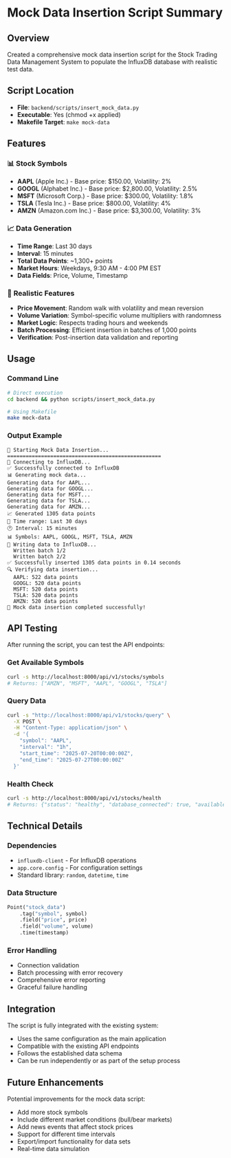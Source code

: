 # Mock Data Insertion Script Summary

## Overview

Created a comprehensive mock data insertion script for the Stock Trading Data Management System to populate the InfluxDB database with realistic test data.

## Script Location

- **File**: `backend/scripts/insert_mock_data.py`
- **Executable**: Yes (chmod +x applied)
- **Makefile Target**: `make mock-data`

## Features

### 📊 **Stock Symbols**

- **AAPL** (Apple Inc.) - Base price: $150.00, Volatility: 2%
- **GOOGL** (Alphabet Inc.) - Base price: $2,800.00, Volatility: 2.5%
- **MSFT** (Microsoft Corp.) - Base price: $300.00, Volatility: 1.8%
- **TSLA** (Tesla Inc.) - Base price: $800.00, Volatility: 4%
- **AMZN** (Amazon.com Inc.) - Base price: $3,300.00, Volatility: 3%

### 📈 **Data Generation**

- **Time Range**: Last 30 days
- **Interval**: 15 minutes
- **Total Data Points**: ~1,300+ points
- **Market Hours**: Weekdays, 9:30 AM - 4:00 PM EST
- **Data Fields**: Price, Volume, Timestamp

### 🎯 **Realistic Features**

- **Price Movement**: Random walk with volatility and mean reversion
- **Volume Variation**: Symbol-specific volume multipliers with randomness
- **Market Logic**: Respects trading hours and weekends
- **Batch Processing**: Efficient insertion in batches of 1,000 points
- **Verification**: Post-insertion data validation and reporting

## Usage

### Command Line

```bash
# Direct execution
cd backend && python scripts/insert_mock_data.py

# Using Makefile
make mock-data
```

### Output Example

```
🚀 Starting Mock Data Insertion...
==================================================
📡 Connecting to InfluxDB...
✅ Successfully connected to InfluxDB
📊 Generating mock data...
Generating data for AAPL...
Generating data for GOOGL...
Generating data for MSFT...
Generating data for TSLA...
Generating data for AMZN...
📈 Generated 1305 data points
📅 Time range: Last 30 days
🕐 Interval: 15 minutes
📊 Symbols: AAPL, GOOGL, MSFT, TSLA, AMZN
💾 Writing data to InfluxDB...
  Written batch 1/2
  Written batch 2/2
✅ Successfully inserted 1305 data points in 0.14 seconds
🔍 Verifying data insertion...
  AAPL: 522 data points
  GOOGL: 520 data points
  MSFT: 520 data points
  TSLA: 520 data points
  AMZN: 520 data points
🎉 Mock data insertion completed successfully!
```

## API Testing

After running the script, you can test the API endpoints:

### Get Available Symbols

```bash
curl -s http://localhost:8000/api/v1/stocks/symbols
# Returns: ["AMZN", "MSFT", "AAPL", "GOOGL", "TSLA"]
```

### Query Data

```bash
curl -s "http://localhost:8000/api/v1/stocks/query" \
  -X POST \
  -H "Content-Type: application/json" \
  -d '{
    "symbol": "AAPL",
    "interval": "1h",
    "start_time": "2025-07-20T00:00:00Z",
    "end_time": "2025-07-27T00:00:00Z"
  }'
```

### Health Check

```bash
curl -s http://localhost:8000/api/v1/stocks/health
# Returns: {"status": "healthy", "database_connected": true, "available_symbols_count": 5}
```

## Technical Details

### Dependencies

- `influxdb-client` - For InfluxDB operations
- `app.core.config` - For configuration settings
- Standard library: `random`, `datetime`, `time`

### Data Structure

```python
Point("stock_data")
    .tag("symbol", symbol)
    .field("price", price)
    .field("volume", volume)
    .time(timestamp)
```

### Error Handling

- Connection validation
- Batch processing with error recovery
- Comprehensive error reporting
- Graceful failure handling

## Integration

The script is fully integrated with the existing system:

- Uses the same configuration as the main application
- Compatible with the existing API endpoints
- Follows the established data schema
- Can be run independently or as part of the setup process

## Future Enhancements

Potential improvements for the mock data script:

- Add more stock symbols
- Include different market conditions (bull/bear markets)
- Add news events that affect stock prices
- Support for different time intervals
- Export/import functionality for data sets
- Real-time data simulation
